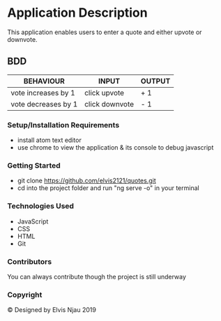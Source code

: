 # Application Description
This application enables users to enter a quote and either upvote or downvote.
## BDD

| BEHAVIOUR                                 | INPUT                     | OUTPUT               |
|-------------------------------------------|---------------------------|----------------------|
| vote increases by 1                       | click upvote              | + 1                  |
| vote decreases by 1                       |click downvote             | -  1                 |



### Setup/Installation Requirements
- install atom text editor
- use chrome to view the application & its console to debug javascript

### Getting Started
* git clone https://github.com/elvis2121/quotes.git
* cd into the project folder and run "ng serve -o" in your terminal

### Technologies Used
- JavaScript
- CSS
- HTML
- Git

### Contributors
You can always contribute though the project is still underway



### Copyright
© Designed by Elvis Njau 2019
